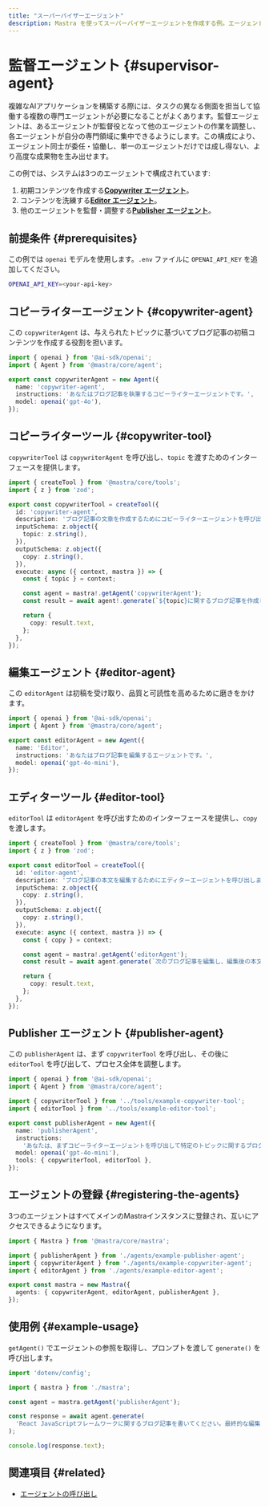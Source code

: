 ```yaml
---
title: "スーパーバイザーエージェント"
description: Mastra を使ってスーパーバイザーエージェントを作成する例。エージェント同士がツール関数を通じてやり取りします。
---
```


# 監督エージェント \{#supervisor-agent\}

複雑なAIアプリケーションを構築する際には、タスクの異なる側面を担当して協働する複数の専門エージェントが必要になることがよくあります。監督エージェントは、あるエージェントが監督役となって他のエージェントの作業を調整し、各エージェントが自分の専門領域に集中できるようにします。この構成により、エージェント同士が委任・協働し、単一のエージェントだけでは成し得ない、より高度な成果物を生み出せます。

この例では、システムは3つのエージェントで構成されています:

1. 初期コンテンツを作成する[**Copywriter エージェント**](#copywriter-agent)。
2. コンテンツを洗練する[**Editor エージェント**](#editor-agent)。
3. 他のエージェントを監督・調整する[**Publisher エージェント**](#publisher-agent)。

## 前提条件 \{#prerequisites\}

この例では `openai` モデルを使用します。`.env` ファイルに `OPENAI_API_KEY` を追加してください。

```bash filename=".env" copy
OPENAI_API_KEY=<your-api-key>
```

## コピーライターエージェント \{#copywriter-agent\}

この `copywriterAgent` は、与えられたトピックに基づいてブログ記事の初稿コンテンツを作成する役割を担います。

```typescript filename="src/mastra/agents/example-copywriter-agent.ts" showLineNumbers copy
import { openai } from '@ai-sdk/openai';
import { Agent } from '@mastra/core/agent';

export const copywriterAgent = new Agent({
  name: 'copywriter-agent',
  instructions: 'あなたはブログ記事を執筆するコピーライターエージェントです。',
  model: openai('gpt-4o'),
});
```

## コピーライターツール \{#copywriter-tool\}

`copywriterTool` は `copywriterAgent` を呼び出し、`topic` を渡すためのインターフェースを提供します。

```typescript filename="src/mastra/tools/example-copywriter-tool.ts"
import { createTool } from '@mastra/core/tools';
import { z } from 'zod';

export const copywriterTool = createTool({
  id: 'copywriter-agent',
  description: 'ブログ記事の文章を作成するためにコピーライターエージェントを呼び出します。',
  inputSchema: z.object({
    topic: z.string(),
  }),
  outputSchema: z.object({
    copy: z.string(),
  }),
  execute: async ({ context, mastra }) => {
    const { topic } = context;

    const agent = mastra!.getAgent('copywriterAgent');
    const result = await agent!.generate(`${topic}に関するブログ記事を作成してください`);

    return {
      copy: result.text,
    };
  },
});
```

## 編集エージェント \{#editor-agent\}

この `editorAgent` は初稿を受け取り、品質と可読性を高めるために磨きをかけます。

```typescript filename="src/mastra/agents/example-editor-agent.ts" showLineNumbers copy
import { openai } from '@ai-sdk/openai';
import { Agent } from '@mastra/core/agent';

export const editorAgent = new Agent({
  name: 'Editor',
  instructions: 'あなたはブログ記事を編集するエージェントです。',
  model: openai('gpt-4o-mini'),
});
```

## エディターツール \{#editor-tool\}

`editorTool` は `editorAgent` を呼び出すためのインターフェースを提供し、`copy` を渡します。

```typescript filename="src/mastra/tools/example-editor-tool.ts" showLineNumbers copy
import { createTool } from '@mastra/core/tools';
import { z } from 'zod';

export const editorTool = createTool({
  id: 'editor-agent',
  description: 'ブログ記事の本文を編集するためにエディターエージェントを呼び出します。',
  inputSchema: z.object({
    copy: z.string(),
  }),
  outputSchema: z.object({
    copy: z.string(),
  }),
  execute: async ({ context, mastra }) => {
    const { copy } = context;

    const agent = mastra!.getAgent('editorAgent');
    const result = await agent.generate(`次のブログ記事を編集し、編集後の本文のみを返してください: ${copy}`);

    return {
      copy: result.text,
    };
  },
});
```

## Publisher エージェント \{#publisher-agent\}

この `publisherAgent` は、まず `copywriterTool` を呼び出し、その後に `editorTool` を呼び出して、プロセス全体を調整します。

```typescript filename="src/mastra/agents/example-publisher-agent.ts" showLineNumbers copy
import { openai } from '@ai-sdk/openai';
import { Agent } from '@mastra/core/agent';

import { copywriterTool } from '../tools/example-copywriter-tool';
import { editorTool } from '../tools/example-editor-tool';

export const publisherAgent = new Agent({
  name: 'publisherAgent',
  instructions:
    'あなたは、まずコピーライターエージェントを呼び出して特定のトピックに関するブログ記事を作成し、次にエディターエージェントを呼び出してその内容を編集するパブリッシャーエージェントです。最終的に編集された内容のみを返してください。',
  model: openai('gpt-4o-mini'),
  tools: { copywriterTool, editorTool },
});
```

## エージェントの登録 \{#registering-the-agents\}

3つのエージェントはすべてメインのMastraインスタンスに登録され、互いにアクセスできるようになります。

```typescript filename="src/mastra/index.ts" showLineNumbers copy
import { Mastra } from '@mastra/core/mastra';

import { publisherAgent } from './agents/example-publisher-agent';
import { copywriterAgent } from './agents/example-copywriter-agent';
import { editorAgent } from './agents/example-editor-agent';

export const mastra = new Mastra({
  agents: { copywriterAgent, editorAgent, publisherAgent },
});
```

## 使用例 \{#example-usage\}

`getAgent()` でエージェントの参照を取得し、プロンプトを渡して `generate()` を呼び出します。

```typescript filename="src/test-publisher-agent.ts" showLineNumbers copy
import 'dotenv/config';

import { mastra } from './mastra';

const agent = mastra.getAgent('publisherAgent');

const response = await agent.generate(
  'React JavaScriptフレームワークに関するブログ記事を書いてください。最終的な編集済みの原稿のみを返してください。',
);

console.log(response.text);
```

<GithubLink outdated={true} marginTop="mt-16" link="https://github.com/mastra-ai/mastra/blob/main/examples/basics/agents/hierarchical-multi-agent" />

## 関連項目 \{#related\}

* [エージェントの呼び出し](./calling-agents#from-the-command-line)